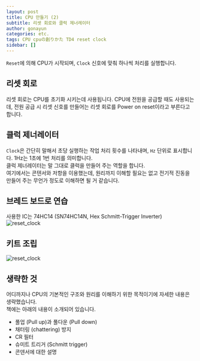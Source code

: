 ```yaml
---
layout: post
title: CPU 만들기 (2)
subtitle: 리셋 회로와 클럭 제너레이터
author: gonayun
categories: etc.
tags: CPU cpuの創りかた TD4 reset clock
sidebar: []
---
```


`Reset`에 의해 CPU가 시작되며, `Clock` 신호에 맞춰 하나씩 처리를 실행합니다.

## 리셋 회로

리셋 회로는 CPU를 초기화 시키는데 사용됩니다. CPU에 전원을 공급할 때도 사용되는데, 전원 공급 시 리셋 신호를 만들어는 리셋 회로를 Power on reset이라고 부른다고 합니다.

## 클럭 제너레이터

`Clock`은 간단히 말해서 초당 실행하는 작업 처리 횟수를 나타내며, `Hz` 단위로 표시합니다. 1Hz는 1초에 1번 처리를 의미합니다.\
클럭 제너레이터는 말 그대로 클럭을 만들어 주는 역할을 합니다.\
여기에서는 콘텐서와 저항을 이용했는데, 원리까지 이해할 필요는 없고 전기적 진동을 만들어 주는 무언가 정도로 이해하면 될 거 같습니다.

## 브레드 보드로 연습

사용한 IC는 74HC14 (SN74HC14N, Hex Schmitt-Trigger Inverter)
![reset_clock](/assets/images/how_to_make_cpu_2_1.png)

## 키트 조립

![reset_clock](/assets/images/how_to_make_cpu_2_2.png)

## 생략한 것

어디까지나 CPU의 기본적인 구조와 원리를 이해하기 위한 목적이기에 자세한 내용은 생략했습니다.\
책에는 아래의 내용이 소개되어 있습니다.

* 풀업 (Pull up)과 풀다운 (Pull down)
* 채터링 (chattering) 방지
* CR 필터
* 슈미트 트리거 (Schmitt trigger)
* 콘덴서에 대한 설명